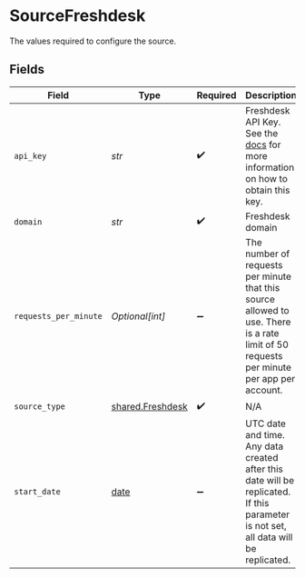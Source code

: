 # SourceFreshdesk

The values required to configure the source.


## Fields

| Field                                                                                                                                                 | Type                                                                                                                                                  | Required                                                                                                                                              | Description                                                                                                                                           | Example                                                                                                                                               |
| ----------------------------------------------------------------------------------------------------------------------------------------------------- | ----------------------------------------------------------------------------------------------------------------------------------------------------- | ----------------------------------------------------------------------------------------------------------------------------------------------------- | ----------------------------------------------------------------------------------------------------------------------------------------------------- | ----------------------------------------------------------------------------------------------------------------------------------------------------- |
| `api_key`                                                                                                                                             | *str*                                                                                                                                                 | :heavy_check_mark:                                                                                                                                    | Freshdesk API Key. See the <a href="https://docs.airbyte.com/integrations/sources/freshdesk">docs</a> for more information on how to obtain this key. |                                                                                                                                                       |
| `domain`                                                                                                                                              | *str*                                                                                                                                                 | :heavy_check_mark:                                                                                                                                    | Freshdesk domain                                                                                                                                      | myaccount.freshdesk.com                                                                                                                               |
| `requests_per_minute`                                                                                                                                 | *Optional[int]*                                                                                                                                       | :heavy_minus_sign:                                                                                                                                    | The number of requests per minute that this source allowed to use. There is a rate limit of 50 requests per minute per app per account.               |                                                                                                                                                       |
| `source_type`                                                                                                                                         | [shared.Freshdesk](../../models/shared/freshdesk.md)                                                                                                  | :heavy_check_mark:                                                                                                                                    | N/A                                                                                                                                                   |                                                                                                                                                       |
| `start_date`                                                                                                                                          | [date](https://docs.python.org/3/library/datetime.html#date-objects)                                                                                  | :heavy_minus_sign:                                                                                                                                    | UTC date and time. Any data created after this date will be replicated. If this parameter is not set, all data will be replicated.                    | 2020-12-01T00:00:00Z                                                                                                                                  |